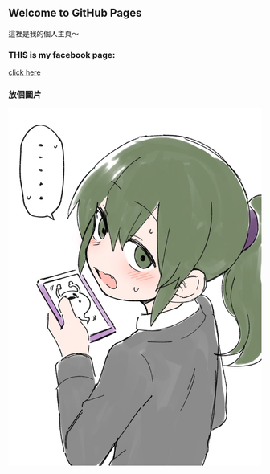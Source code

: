 ## Welcome to GitHub Pages

這裡是我的個人主頁～


### THIS is my facebook page:

[click here](https://www.facebook.com/profile.php?id=100048845887459)

### 放個圖片
![my screenshot](/DP6qsTM.jpg)


